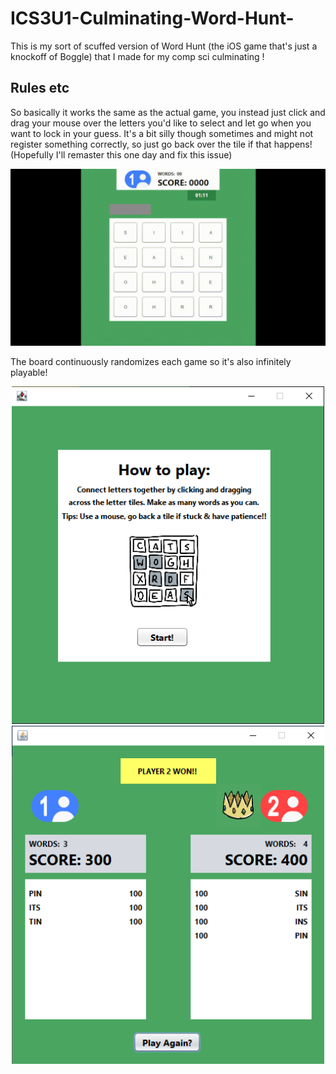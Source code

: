 # ICS3U1-Culminating-Word-Hunt-
This is my sort of scuffed version of Word Hunt (the iOS game that's just a knockoff of Boggle) that I made for my comp sci culminating !

## Rules etc
So basically it works the same as the actual game, you instead just click and drag your mouse over the letters you'd like to select and let go when you want to lock in your guess. It's a bit silly though sometimes and might not register something correctly, so just go back over the tile if that happens! (Hopefully I'll remaster this one day and fix this issue)

<p align = "center">
  <img src="/Images/Game Demo.gif" width="800" />  
</p>

The board continuously randomizes each game so it's also infinitely playable!

<p align = "center">
  <img src="/Images/ICS3U1-CA-InterfaceP1.png" width="500" />
  <img src="/Images/ICS3U1-CA-InterfaceP3.png" width="500" />
</p>
